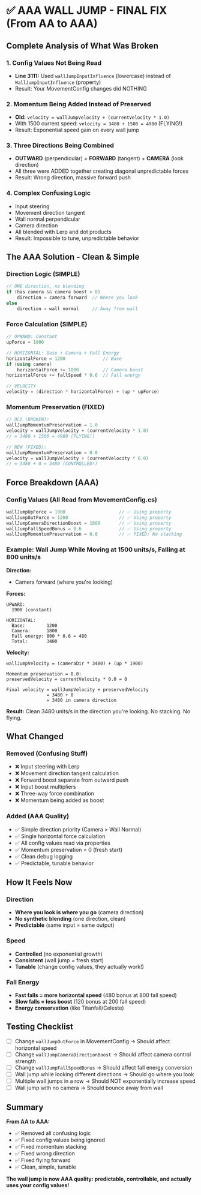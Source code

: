 # ✅ AAA WALL JUMP - FINAL FIX (From AA to AAA)

## Complete Analysis of What Was Broken

### 1. Config Values Not Being Read
- **Line 3111:** Used `wallJumpInputInfluence` (lowercase) instead of `WallJumpInputInfluence` (property)
- Result: Your MovementConfig changes did NOTHING

### 2. Momentum Being Added Instead of Preserved
- **Old:** `velocity = wallJumpVelocity + (currentVelocity * 1.0)`
- With 1500 current speed: `velocity = 3480 + 1500 = 4980` (FLYING!)
- Result: Exponential speed gain on every wall jump

### 3. Three Directions Being Combined
- **OUTWARD** (perpendicular) + **FORWARD** (tangent) + **CAMERA** (look direction)
- All three were ADDED together creating diagonal unpredictable forces
- Result: Wrong direction, massive forward push

### 4. Complex Confusing Logic
- Input steering
- Movement direction tangent
- Wall normal perpendicular
- Camera direction
- All blended with Lerp and dot products
- Result: Impossible to tune, unpredictable behavior

## The AAA Solution - Clean & Simple

### Direction Logic (SIMPLE)
```csharp
// ONE direction, no blending
if (has camera && camera boost > 0)
    direction = camera forward  // Where you look
else
    direction = wall normal     // Away from wall
```

### Force Calculation (SIMPLE)
```csharp
// UPWARD: Constant
upForce = 1900

// HORIZONTAL: Base + Camera + Fall Energy
horizontalForce = 1200              // Base
if (using camera)
    horizontalForce += 1800         // Camera boost
horizontalForce += fallSpeed * 0.6  // Fall energy

// VELOCITY
velocity = (direction * horizontalForce) + (up * upForce)
```

### Momentum Preservation (FIXED)
```csharp
// OLD (BROKEN):
wallJumpMomentumPreservation = 1.0
velocity = wallJumpVelocity + (currentVelocity * 1.0)
// = 3480 + 1500 = 4980 (FLYING!)

// NEW (FIXED):
wallJumpMomentumPreservation = 0.0
velocity = wallJumpVelocity + (currentVelocity * 0.0)
// = 3480 + 0 = 3480 (CONTROLLED!)
```

## Force Breakdown (AAA)

### Config Values (All Read from MovementConfig.cs)
```csharp
wallJumpUpForce = 1900                    // ✅ Using property
wallJumpOutForce = 1200                   // ✅ Using property
wallJumpCameraDirectionBoost = 1800       // ✅ Using property
wallJumpFallSpeedBonus = 0.6              // ✅ Using property
wallJumpMomentumPreservation = 0.0        // ✅ FIXED: No stacking
```

### Example: Wall Jump While Moving at 1500 units/s, Falling at 800 units/s

**Direction:**
- Camera forward (where you're looking)

**Forces:**
```
UPWARD:
  1900 (constant)

HORIZONTAL:
  Base:        1200
  Camera:      1800
  Fall energy: 800 * 0.6 = 480
  Total:       3480
```

**Velocity:**
```
wallJumpVelocity = (cameraDir * 3480) + (up * 1900)

Momentum preservation = 0.0:
preservedVelocity = currentVelocity * 0.0 = 0

Final velocity = wallJumpVelocity + preservedVelocity
               = 3480 + 0
               = 3480 in camera direction
```

**Result:** Clean 3480 units/s in the direction you're looking. No stacking. No flying.

## What Changed

### Removed (Confusing Stuff)
- ❌ Input steering with Lerp
- ❌ Movement direction tangent calculation
- ❌ Forward boost separate from outward push
- ❌ Input boost multipliers
- ❌ Three-way force combination
- ❌ Momentum being added as boost

### Added (AAA Quality)
- ✅ Simple direction priority (Camera > Wall Normal)
- ✅ Single horizontal force calculation
- ✅ All config values read via properties
- ✅ Momentum preservation = 0 (fresh start)
- ✅ Clean debug logging
- ✅ Predictable, tunable behavior

## How It Feels Now

### Direction
- **Where you look is where you go** (camera direction)
- **No synthetic blending** (one direction, clean)
- **Predictable** (same input = same output)

### Speed
- **Controlled** (no exponential growth)
- **Consistent** (wall jump = fresh start)
- **Tunable** (change config values, they actually work!)

### Fall Energy
- **Fast falls = more horizontal speed** (480 bonus at 800 fall speed)
- **Slow falls = less boost** (120 bonus at 200 fall speed)
- **Energy conservation** (like Titanfall/Celeste)

## Testing Checklist

- [ ] Change `wallJumpOutForce` in MovementConfig → Should affect horizontal speed
- [ ] Change `wallJumpCameraDirectionBoost` → Should affect camera control strength
- [ ] Change `wallJumpFallSpeedBonus` → Should affect fall energy conversion
- [ ] Wall jump while looking different directions → Should go where you look
- [ ] Multiple wall jumps in a row → Should NOT exponentially increase speed
- [ ] Wall jump with no camera → Should bounce away from wall

## Summary

**From AA to AAA:**
- ✅ Removed all confusing logic
- ✅ Fixed config values being ignored
- ✅ Fixed momentum stacking
- ✅ Fixed wrong direction
- ✅ Fixed flying forward
- ✅ Clean, simple, tunable

**The wall jump is now AAA quality: predictable, controllable, and actually uses your config values!**
